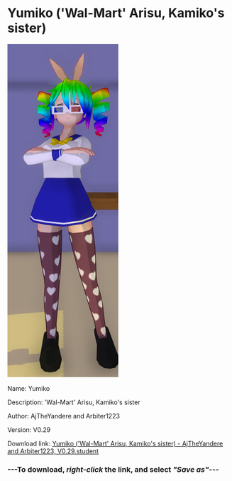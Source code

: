 # Yumiko ('Wal-Mart' Arisu, Kamiko's sister)

<img src = "https://raw.githubusercontent.com/Arbiter1223/Daigaku-Gurashi-Custom-Students/master/Students/Files/Yumiko%20('Wal-Mart'%20Arisu%2C%20Kamiko's%20sister).png">

Name: Yumiko

Description: 'Wal-Mart' Arisu, Kamiko's sister

Author: AjTheYandere and Arbiter1223

Version: V0.29

Download link: <a href="https://raw.githubusercontent.com/Arbiter1223/Daigaku-Gurashi-Custom-Students/master/Students/Files/Yumiko%20('Wal-Mart'%20Arisu%2C%20Kamiko's%20sister)%20-%20AjTheYandere%20and%20Arbiter1223%2C%20V0.29.student">Yumiko ('Wal-Mart' Arisu, Kamiko's sister) - AjTheYandere and Arbiter1223, V0.29.student</a>

### ---**To download, _right-click_ the link, and select _"Save as"_**---
